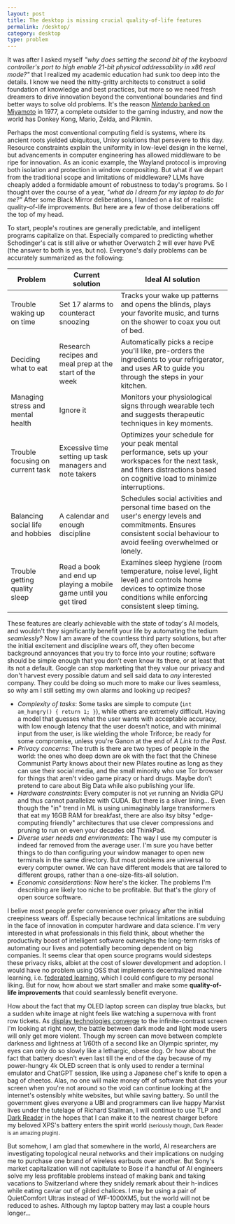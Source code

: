 ```yaml
---
layout: post
title: The desktop is missing crucial quality-of-life features
permalink: /desktop/
category: desktop
type: problem
---
```


It was after I asked myself *"why does setting the second bit of the keyboard controller's port to high enable 21-bit physical addressability in x86 real mode?"* that I realized my academic education had sunk too deep into the details. I know we need the nitty-gritty architects to construct a solid foundation of knowledge and best practices, but more so we need fresh dreamers to drive innovation beyond the conventional boundaries and find better ways to solve old problems. It's the reason [*Nintendo* banked on Miyamoto](https://www.designreview.byu.edu/collections/shigeru-miyamoto-nintendos-super-power) in 1977, a complete outsider to the gaming industry, and now the world has Donkey Kong, Mario, Zelda, and Pikmin.

Perhaps the most conventional computing field is systems, where its ancient roots yielded ubiquitous, Unixy solutions that persevere to this day. Resource constraints explain the uniformity in low-level design in the kernel, but advancements in computer engineering has allowed middleware to be ripe for innovation. As an iconic example, the Wayland protocol is improving both isolation and protection in window compositing. But what if we depart from the traditional scope and limitations of middleware? LLMs have cheaply added a formidable amount of robustness to today's programs. So I thought over the course of a year, *"what do I dream for my laptop to do for me?"* After some Black Mirror deliberations, I landed on a list of realistic quality-of-life improvements. But here are a few of those deliberations off the top of my head.

To start, people's routines are generally predictable, and intelligent programs capitalize on that. Especially compared to predicting whether Schodinger's cat is still alive or whether Overwatch 2 will ever have PvE (the answer to both is yes, but no). Everyone's daily problems can be accurately summarized as the following:

| Problem                      | Current solution | Ideal AI solution |
| ---------------------------- | ---------------- | -------------- |
| Trouble waking up on time      | Set 17 alarms to counteract snoozing                 | Tracks your wake up patterns and opens the blinds, plays your favorite music, and turns on the shower to coax you out of bed.               |
| Deciding what to eat                 | Research recipes and meal prep at the start of the week                 | Automatically picks a recipe you'll like, pre-orders the ingredients to your refrigerator, and uses AR to guide you through the steps in your kitchen.               |
| Managing stress and mental health                             | Ignore it                 | Monitors your physiological signs through wearable tech and suggests therapeutic techniques in key moments.                |
| Trouble focusing on current task     | Excessive time setting up task managers and note takers                 | Optimizes your schedule for your peak mental performance, sets up your workspaces for the next task, and filters distractions based on cognitive load to minimize interruptions.               |
| Balancing social life and hobbies | A calendar and enough discipline                 | Schedules social activities and personal time based on the user's energy levels and commitments. Ensures consistent social behaviour to avoid feeling overwhelmed or lonely.               |
| Trouble getting quality sleep                             | Read a book and end up playing a mobile game until you get tired                 | Examines sleep hygiene (room temperature, noise level, light level) and controls home devices to optimize those conditions while enforcing consistent sleep timing.               |

These features are clearly achievable with the state of today's AI models, and wouldn't they significantly benefit your life by automating the tedium *seamlessly*? Now I am aware of the countless third party solutions, but after the initial excitement and discipline wears off, they often become background annoyances that you try to force into your routine; software should be simple enough that you don't even know its there, or at least that its not a default. Google can stop marketing that they value our privacy and don't harvest every possible datum and sell said data to *any* interested company. They could be doing so much more to make our lives seamless, so *why* am I still setting my own alarms and looking up recipes?

* *Complexity of tasks*: Some tasks are simple to compute (`int am_hungry() { return 1; }`), while others are extremely difficult. Having a model that guesses what the user wants with acceptable accuracy, with low enough latency that the user doesn't notice, and with minimal input from the user, is like wielding the whole Triforce; be ready for some compromise, unless you're Ganon at the end of *A Link to the Past*.
* *Privacy concerns*: The truth is there are two types of people in the world: the ones who deep down are ok with the fact that the Chinese Communist Party knows about their new Pilates routine as long as they can use their social media, and the small minority who use Tor browser for things that aren't video game piracy or hard drugs. Maybe don't pretend to care about Big Data while also publishing your life.
* *Hardware constraints*: Every computer is not <small>yet</small> running an Nvidia GPU and thus cannot parallelize with CUDA. But there is a silver lining... Even though the "in" trend in ML is using unimaginably large transformers that eat my 16GB RAM for breakfast, there are also itsy bitsy "edge-computing friendly" architectures that use clever compressions and pruning to run on even your decades old ThinkPad.
* *Diverse user needs and environments*: The way I use my computer is indeed far removed from the average user. I'm sure you have better things to do than configuring your window manager to open new terminals in the same directory. But most problems are universal to every computer owner. We can have different models that are tailored to different groups, rather than a one-size-fits-all solution.
* *Economic considerations*: Now here's the kicker. The problems I'm describing are likely too niche to be profitable. But that's the glory of open source software.

I belive most people prefer convenience over privacy after the initial creepiness wears off. Especially because technical limitations are subduing in the face of innovation in computer hardware and data science. I'm very interested in what professionals in this field think, about whether the productivity boost of intelligent software outweighs the long-term risks of automating our lives and potentially becoming dependent on big companies. It seems clear that open source programs would sidesteps these privacy risks, albiet at the cost of slower development and adoption. I would have no problem using OSS that implements decentralized machine learning, i.e. [federated learning](https://www.analyticsvidhya.com/blog/2021/05/federated-learning-a-beginners-guide/), which I could configure to my personal liking. But for now, how about we start smaller and make some **quality-of-life improvements** that could seamlessly benefit everyone.

How about the fact that my OLED laptop screen can display true blacks, but a sudden white image at night feels like watching a supernova with front row tickets. As [display technologies converge](https://youtu.be/TyUA1OmXMXA?si=d34BczTFiVRZZjK9) to the infinite-contrast screen I'm looking at right now, the battle between dark mode and light mode users will only get more violent. Though my screen can move between complete darkness and lightness at 1/60th of a second like an Olympic sprinter, my eyes can only do so slowly like a lethargic, obese dog. Or how about the fact that battery doesn't even last till the end of the day because of my power-hungry 4k OLED screen that is only used to render a terminal emulator and ChatGPT session, like using a Japanese chef's knife to open a bag of cheetos. Alas, no one will make money off of software that dims your screen when you're not around so the void can continue looking at the internet's ostensibly white websites, but while saving battery. So until the government gives everyone a UBI and programmers can live happy Marxist lives under the tutelage of Richard Stallman, I will continue to use TLP and [Dark Reader](https://chromewebstore.google.com/detail/dark-reader/eimadpbcbfnmbkopoojfekhnkhdbieeh) in the hopes that I can make it to the nearest charger before my beloved XPS's battery enters the spirit world <small>(seriously though, Dark Reader is an amazing plugin)</small>.

But somehow, I am glad that somewhere in the world, AI researchers are investigating topological neural networks and their implications on nudging me to purchase one brand of wireless earbuds over another. But Sony's market capitalization will not capitulate to Bose if a handful of AI engineers solve my less profitable problems instead of making bank and taking vacations to Switzerland where they snidely remark about their h-indices while eating caviar out of gilded chalices. I may be using a pair of QuietComfort Ultras instead of WF-1000XM5, but the world will not be reduced to ashes. Although my laptop battery may last a couple hours longer...
